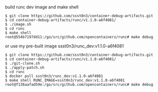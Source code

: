 build runc dev image and make shell

```
$ git clone https://github.com/ssst0n3/container-debug-artifacts.git
$ cd container-debug-artifacts/runc/v1.1.0-a6f4081/
$ ./image.sh
$ cd runc
$ make shell
root@554b7197dd11:/go/src/github.com/opencontainers/runc# make debug
```

or use my pre-built image ssst0n3/runc_dev:v1.1.0-a6f4081

```
$ git clone https://github.com/ssst0n3/container-debug-artifacts.git
$ cd container-debug-artifacts/runc/v1.1.0-a6f4081/
$ ./git-clone.sh
$ ./apply-patch.sh
$ cd runc
$ docker pull ssst0n3/runc_dev:v1.1.0-a6f4081
$ make shell RUNC_IMAGE=ssst0n3/runc_dev:v1.1.0-a6f4081
root@f136aafad59e:/go/src/github.com/opencontainers/runc# make debug
```
